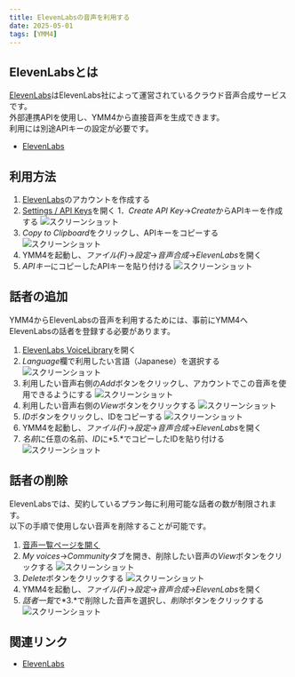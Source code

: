 ```yaml
---
title: ElevenLabsの音声を利用する
date: 2025-05-01
tags: [YMM4]
---
```

## ElevenLabsとは
[ElevenLabs](https://elevenlabs.io/)はElevenLabs社によって運営されているクラウド音声合成サービスです。  
外部連携APIを使用し、YMM4から直接音声を生成できます。  
利用には別途APIキーの設定が必要です。  
- [ElevenLabs](https://elevenlabs.io/)

## 利用方法
1. [ElevenLabs](https://elevenlabs.io/)のアカウントを作成する
1. [Settings / API Keys](https://elevenlabs.io/app/settings/api-keys)を開く
1．*Create API Key*→*Create*からAPIキーを作成する
![スクリーンショット](ElevenLabs_0000.png)
1. *Copy to Clipboard*をクリックし、APIキーをコピーする
![スクリーンショット](ElevenLabs_0112.png)
1. YMM4を起動し、*ファイル(F)*→*設定*→*音声合成*→*ElevenLabs*を開く
1. *APIキー*にコピーしたAPIキーを貼り付ける
![スクリーンショット](ElevenLabs_0445.png)

## 話者の追加
YMM4からElevenLabsの音声を利用するためには、事前にYMM4へElevenLabsの話者を登録する必要があります。

1. [ElevenLabs VoiceLibrary](https://elevenlabs.io/app/voice-library)を開く
1. *Language*欄で利用したい言語（Japanese）を選択する
![スクリーンショット](ElevenLabs_0750.png)
1. 利用したい音声右側の*Add*ボタンをクリックし、アカウントでこの音声を使用できるようにする
![スクリーンショット](ElevenLabs_1004.png)
1. 利用したい音声右側の*View*ボタンをクリックする
![スクリーンショット](ElevenLabs_1131.png)
1. *ID*ボタンをクリックし、IDをコピーする
![スクリーンショット](ElevenLabs_1336.png)
1. YMM4を起動し、*ファイル(F)*→*設定*→*音声合成*→*ElevenLabs*を開く
1. *名前*に任意の名前、*ID*に*5.*でコピーしたIDを貼り付ける
![スクリーンショット](ElevenLabs_2309.png)

## 話者の削除
ElevenLabsでは、契約しているプラン毎に利用可能な話者の数が制限されます。  
以下の手順で使用しない音声を削除することが可能です。

1. [音声一覧ページを開く](https://elevenlabs.io/app/voice-lab)
1. *My voices*→*Community*タブを開き、削除したい音声の*View*ボタンをクリックする
![スクリーンショット](ElevenLabs_1932.png)
1. *Delete*ボタンをクリックする
![スクリーンショット](ElevenLabs_2028.png)
1. YMM4を起動し、*ファイル(F)*→*設定*→*音声合成*→*ElevenLabs*を開く
1. *話者一覧*で*3.*で削除した音声を選択し、*削除*ボタンをクリックする
![スクリーンショット](ElevenLabs_2146.png)

## 関連リンク
- [ElevenLabs](https://elevenlabs.io/)